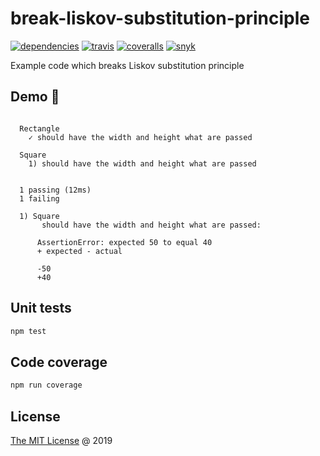 # break-liskov-substitution-principle

[![dependencies](https://david-dm.org/piecioshka/break-liskov-substitution-principle.svg)](https://github.com/piecioshka/break-liskov-substitution-principle)
[![travis](https://img.shields.io/travis/piecioshka/break-liskov-substitution-principle.svg)](https://travis-ci.org/piecioshka/break-liskov-substitution-principle)
[![coveralls](https://coveralls.io/repos/github/piecioshka/break-liskov-substitution-principle/badge.svg?branch=master)](https://coveralls.io/github/piecioshka/break-liskov-substitution-principle?branch=master)
[![snyk](https://snyk.io/test/github/piecioshka/break-liskov-substitution-principle/badge.svg?targetFile=package.json)](https://snyk.io/test/github/piecioshka/break-liskov-substitution-principle?targetFile=package.json)

Example code which breaks Liskov substitution principle

## Demo :tada:

```text

  Rectangle
    ✓ should have the width and height what are passed

  Square
    1) should have the width and height what are passed


  1 passing (12ms)
  1 failing

  1) Square
       should have the width and height what are passed:

      AssertionError: expected 50 to equal 40
      + expected - actual

      -50
      +40

```

## Unit tests

```bash
npm test
```

## Code coverage

```bash
npm run coverage
```

## License

[The MIT License](http://piecioshka.mit-license.org) @ 2019
